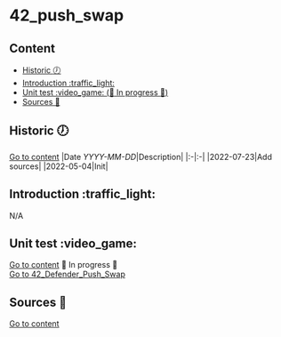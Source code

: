 # 42\_push\_swap

## Content
- [Historic :clock7:](#historic-clock7)
- [Introduction :traffic\_light:](#introduction-traffic_light)
- [Unit test :video\_game: (:construction: In progress :construction:)](#unit-test-video_game)
- [Sources :link:](#sources-link)

## Historic :clock7:
[Go to content](#content)
|Date _YYYY-MM-DD_|Description|
|:-|:-|
|2022-07-23|Add sources|
|2022-05-04|Init|

## Introduction :traffic\_light:
N/A

## Unit test :video\_game:
[Go to content](#content)
:construction: In progress :construction:  
[Go to 42\_Defender\_Push\_Swap](https://github.com/BarrierAntho/42_Defender_Push_Swap)

## Sources :link:
[Go to content](#content)
